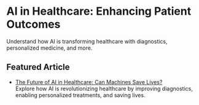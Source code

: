# AI in Healthcare: Enhancing Patient Outcomes

Understand how AI is transforming healthcare with diagnostics, personalized medicine, and more.

## Featured Article

- [The Future of AI in Healthcare: Can Machines Save Lives?](https://www.linkedin.com/pulse/future-ai-healthcare-can-machines-save-lives-muhammad-atif-latif-sagec?trackingId=3Z8fkglKSJuZYeFt44G6YA%3D%3D&lipi=urn%3Ali%3Apage%3Ad_flagship3_profile_view_base_recent_activity_content_view%3B%2FCDggKPmSM%2BUbxX%2FuWJUrQ%3D%3D)  
  Explore how AI is revolutionizing healthcare by improving diagnostics, enabling personalized treatments, and saving lives.
